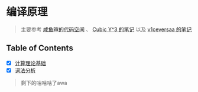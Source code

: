 # 编译原理

> 主要参考 [咸鱼暄的代码空间](https://xuan-insr.github.io/compile_principle/) 、 [Cubic Y^3 的笔记](https://cubicy.icu/compiler-construction-principles/) 以及 [v1ceversaa 的笔记](https://note.v1ceversaa.cc/Computer%20Science/Compilers/)

## Table of Contents

- [x] [计算理论基础](tcs.md)
- [x] [词法分析](lexical.md)

> 剩下的咕咕咕了awa